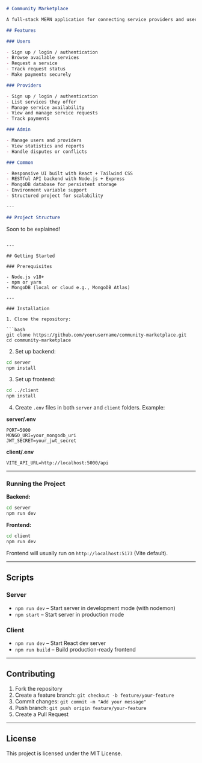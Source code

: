 ```markdown
# Community Marketplace

A full-stack MERN application for connecting service providers and users in a local community. Users can request services, providers can offer services, and both parties can manage bookings and payments through the platform.

## Features

### Users

- Sign up / login / authentication
- Browse available services
- Request a service
- Track request status
- Make payments securely

### Providers

- Sign up / login / authentication
- List services they offer
- Manage service availability
- View and manage service requests
- Track payments

### Admin

- Manage users and providers
- View statistics and reports
- Handle disputes or conflicts

### Common

- Responsive UI built with React + Tailwind CSS
- RESTful API backend with Node.js + Express
- MongoDB database for persistent storage
- Environment variable support
- Structured project for scalability

---

## Project Structure
```

Soon to be explained!

````

---

## Getting Started

### Prerequisites

- Node.js v18+
- npm or yarn
- MongoDB (local or cloud e.g., MongoDB Atlas)

---

### Installation

1. Clone the repository:

```bash
git clone https://github.com/yourusername/community-marketplace.git
cd community-marketplace
````

2. Set up backend:

```bash
cd server
npm install
```

3. Set up frontend:

```bash
cd ../client
npm install
```

4. Create `.env` files in both `server` and `client` folders. Example:

**server/.env**

```
PORT=5000
MONGO_URI=your_mongodb_uri
JWT_SECRET=your_jwt_secret
```

**client/.env**

```
VITE_API_URL=http://localhost:5000/api
```

---

### Running the Project

**Backend:**

```bash
cd server
npm run dev
```

**Frontend:**

```bash
cd client
npm run dev
```

Frontend will usually run on `http://localhost:5173` (Vite default).

---

## Scripts

### Server

- `npm run dev` – Start server in development mode (with nodemon)
- `npm start` – Start server in production mode

### Client

- `npm run dev` – Start React dev server
- `npm run build` – Build production-ready frontend

---

## Contributing

1. Fork the repository
2. Create a feature branch: `git checkout -b feature/your-feature`
3. Commit changes: `git commit -m "Add your message"`
4. Push branch: `git push origin feature/your-feature`
5. Create a Pull Request

---

## License

This project is licensed under the MIT License.

```

```
